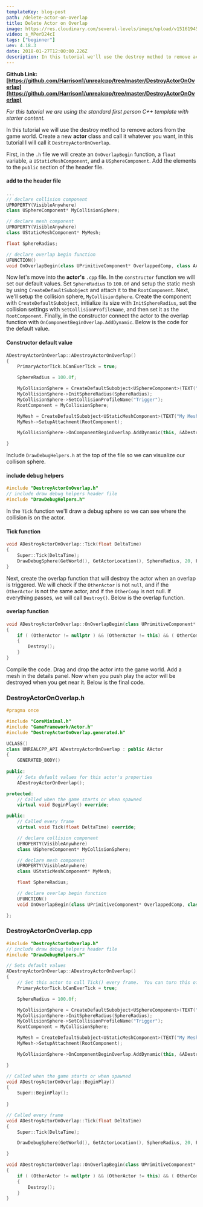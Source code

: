 ```yaml
---
templateKey: blog-post
path: /delete-actor-on-overlap
title: Delete Actor on Overlap
image: https://res.cloudinary.com/several-levels/image/upload/v1516194505/destory-on-overlap_b7f8b3.jpg
video: s_MPerD24cI
tags: ["beginner"]
uev: 4.18.3
date: 2018-01-27T12:00:00.226Z
description: In this tutorial we'll use the destroy method to remove actors from the game world.
---
```

**Github Link: [https://github.com/Harrison1/unrealcpp/tree/master/DestroyActorOnOverlap](https://github.com/Harrison1/unrealcpp/tree/master/DestroyActorOnOverlap)**

*For this tutorial we are using the standard first person C++ template with starter content.*

In this tutorial we will use the destroy method to remove actors from the game world. Create a new **actor** class and call it whatever you want, in this tutorial I will call it `DestroyActorOnOverlap`.

First, in the `.h` file we will create an `OnOverlapBegin` function, a `float` variable, a `UStaticMeshComponent`, and a `USphereComponent`. Add the elements to the `public` section of the header file.


#### add to the header file
```cpp
...
// declare collision component
UPROPERTY(VisibleAnywhere)
class USphereComponent* MyCollisionSphere;

// declare mesh component
UPROPERTY(VisibleAnywhere)
class UStaticMeshComponent* MyMesh;

float SphereRadius;

// declare overlap begin function
UFUNCTION()
void OnOverlapBegin(class UPrimitiveComponent* OverlappedComp, class AActor* OtherActor, class UPrimitiveComponent* OtherComp, int32 OtherBodyIndex, bool bFromSweep, const FHitResult& SweepResult);
```

Now let's move into the **actor's** `.cpp` file. In the `constructor` function we will set our default values. Set `SphereRadius` to `100.0f` and setup the static mesh by using `CreateDefaultSubobject` and attach it to the `RootComponent`. Next, we'll setup the collision sphere, `MyCollisionSphere`. Create the component with `CreateDefaultSubobject`, initialize its size with `InitSphereRadius`, set the collision settings with `SetCollisionProfileName`, and then set it as the `RootComponent`. Finally, in the constructor connect the actor to the overlap function with `OnComponentBeginOverlap.AddDynamic`. Below is the code for the default value.

#### Constructor default value
```cpp
ADestroyActorOnOverlap::ADestroyActorOnOverlap()
{
	PrimaryActorTick.bCanEverTick = true;

	SphereRadius = 100.0f;

	MyCollisionSphere = CreateDefaultSubobject<USphereComponent>(TEXT("My Sphere Component"));
	MyCollisionSphere->InitSphereRadius(SphereRadius);
	MyCollisionSphere->SetCollisionProfileName("Trigger");
	RootComponent = MyCollisionSphere;

	MyMesh = CreateDefaultSubobject<UStaticMeshComponent>(TEXT("My Mesh"));
	MyMesh->SetupAttachment(RootComponent);

	MyCollisionSphere->OnComponentBeginOverlap.AddDynamic(this, &ADestroyActorOnOverlap::OnOverlapBegin);

}
```

Include `DrawDebugHelpers.h` at the top of the file so we can visualize our collison sphere.

#### include debug helpers
```cpp
#include "DestroyActorOnOverlap.h"
// include draw debug helpers header file
#include "DrawDebugHelpers.h"
```

In the `Tick` function we'll draw a debug sphere so we can see where the collision is on the actor.

#### Tick function
```cpp
void ADestroyActorOnOverlap::Tick(float DeltaTime)
{
	Super::Tick(DeltaTime);
	DrawDebugSphere(GetWorld(), GetActorLocation(), SphereRadius, 20, FColor::Purple, false, -1, 0, 1);	
}
```

Next, create the overlap function that will destroy the actor when an overlap is triggered. We will check if the `OtherActor` is not `null`, and if the `OtherActor` is not the same actor, and if the `OtherComp` is not null. If everything passes, we will call `Destroy()`. Below is the overlap function.


#### overlap function
```cpp
void ADestroyActorOnOverlap::OnOverlapBegin(class UPrimitiveComponent* OverlappedComp, class AActor* OtherActor, class UPrimitiveComponent* OtherComp, int32 OtherBodyIndex, bool bFromSweep, const FHitResult& SweepResult)
{
	if ( (OtherActor != nullptr ) && (OtherActor != this) && ( OtherComp != nullptr ) ) 
	{
		Destroy();
	}
}
```

Compile the code. Drag and drop the actor into the game world. Add a mesh in the details panel. Now when you push play the actor will be destroyed when you get near it. Below is the final code.

### DestroyActorOnOverlap.h
```cpp
#pragma once

#include "CoreMinimal.h"
#include "GameFramework/Actor.h"
#include "DestroyActorOnOverlap.generated.h"

UCLASS()
class UNREALCPP_API ADestroyActorOnOverlap : public AActor
{
	GENERATED_BODY()
	
public:	
	// Sets default values for this actor's properties
	ADestroyActorOnOverlap();

protected:
	// Called when the game starts or when spawned
	virtual void BeginPlay() override;

public:	
	// Called every frame
	virtual void Tick(float DeltaTime) override;

	// declare collision component
	UPROPERTY(VisibleAnywhere)
	class USphereComponent* MyCollisionSphere;

	// declare mesh component
	UPROPERTY(VisibleAnywhere)
	class UStaticMeshComponent* MyMesh;

	float SphereRadius;

	// declare overlap begin function
	UFUNCTION()
	void OnOverlapBegin(class UPrimitiveComponent* OverlappedComp, class AActor* OtherActor, class UPrimitiveComponent* OtherComp, int32 OtherBodyIndex, bool bFromSweep, const FHitResult& SweepResult);

};
```

### DestroyActorOnOverlap.cpp
```cpp
#include "DestroyActorOnOverlap.h"
// include draw debug helpers header file
#include "DrawDebugHelpers.h"

// Sets default values
ADestroyActorOnOverlap::ADestroyActorOnOverlap()
{
 	// Set this actor to call Tick() every frame.  You can turn this off to improve performance if you don't need it.
	PrimaryActorTick.bCanEverTick = true;

	SphereRadius = 100.0f;

	MyCollisionSphere = CreateDefaultSubobject<USphereComponent>(TEXT("My Sphere Component"));
	MyCollisionSphere->InitSphereRadius(SphereRadius);
	MyCollisionSphere->SetCollisionProfileName("Trigger");
	RootComponent = MyCollisionSphere;

	MyMesh = CreateDefaultSubobject<UStaticMeshComponent>(TEXT("My Mesh"));
	MyMesh->SetupAttachment(RootComponent);

	MyCollisionSphere->OnComponentBeginOverlap.AddDynamic(this, &ADestroyActorOnOverlap::OnOverlapBegin);

}

// Called when the game starts or when spawned
void ADestroyActorOnOverlap::BeginPlay()
{
	Super::BeginPlay();
	
}

// Called every frame
void ADestroyActorOnOverlap::Tick(float DeltaTime)
{
	Super::Tick(DeltaTime);

	DrawDebugSphere(GetWorld(), GetActorLocation(), SphereRadius, 20, FColor::Purple, false, -1, 0, 1);	

}

void ADestroyActorOnOverlap::OnOverlapBegin(class UPrimitiveComponent* OverlappedComp, class AActor* OtherActor, class UPrimitiveComponent* OtherComp, int32 OtherBodyIndex, bool bFromSweep, const FHitResult& SweepResult)
{
	if ( (OtherActor != nullptr ) && (OtherActor != this) && ( OtherComp != nullptr ) ) 
	{
		Destroy();
	}
}
```